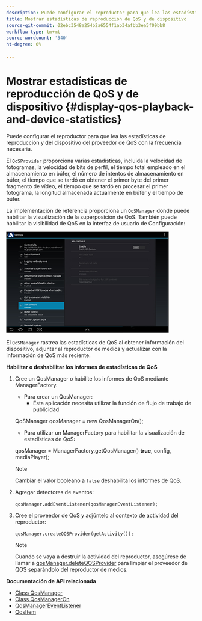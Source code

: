 ```yaml
---
description: Puede configurar el reproductor para que lea las estadísticas de reproducción y del dispositivo del proveedor de QoS con la frecuencia necesaria.
title: Mostrar estadísticas de reproducción de QoS y de dispositivo
source-git-commit: 02ebc3548a254b2a6554f1ab34afbb3ea5f09bb8
workflow-type: tm+mt
source-wordcount: '340'
ht-degree: 0%

---
```


# Mostrar estadísticas de reproducción de QoS y de dispositivo {#display-qos-playback-and-device-statistics}

Puede configurar el reproductor para que lea las estadísticas de reproducción y del dispositivo del proveedor de QoS con la frecuencia necesaria.

El `QoSProvider` proporciona varias estadísticas, incluida la velocidad de fotogramas, la velocidad de bits de perfil, el tiempo total empleado en el almacenamiento en búfer, el número de intentos de almacenamiento en búfer, el tiempo que se tardó en obtener el primer byte del primer fragmento de vídeo, el tiempo que se tardó en procesar el primer fotograma, la longitud almacenada actualmente en búfer y el tiempo de búfer.

La implementación de referencia proporciona un `QoSManager` donde puede habilitar la visualización de la superposición de QoS. También puede habilitar la visibilidad de QoS en la interfaz de usuario de Configuración:

![](assets/qos-configuration.jpg)

El `QoSManager` rastrea las estadísticas de QoS al obtener información del dispositivo, adjuntar al reproductor de medios y actualizar con la información de QoS más reciente.

**Habilitar o deshabilitar los informes de estadísticas de QoS**

1. Cree un QosManager o habilite los informes de QoS mediante ManagerFactory.

   * Para crear un QosManager:
      * Esta aplicación necesita utilizar la función de flujo de trabajo de publicidad

   QoSManager qosManager = new QosManagerOn();

   * Para utilizar un ManagerFactory para habilitar la visualización de estadísticas de QoS:

   qosManager = ManagerFactory.getQosManager()
   <b>true</b>, config, mediaPlayer);

   >[!NOTE]
   >
   >Cambiar el valor booleano a `false` deshabilita los informes de QoS.

2. Agregar detectores de eventos:

   `qosManager.addEventListener(qosManagerEventListener);`

3. Cree el proveedor de QoS y adjúntelo al contexto de actividad del reproductor:

   `qosManager.createQOSProvider(getActivity());`

   >[!NOTE]
   >
   >Cuando se vaya a destruir la actividad del reproductor, asegúrese de llamar a [qosManager.deleteQOSProvider](https://help.adobe.com/en_US/primetime/reference_implementation/android/javadoc/com/adobe/primetime/reference/manager/QosManager.html#destroyQOSProvider()) para limpiar el proveedor de QOS separándolo del reproductor de medios.

**Documentación de API relacionada**

* [Class QosManager](https://help.adobe.com/en_US/primetime/api/reference_implementation/android/javadoc/com/adobe/primetime/reference/manager/QosManager.html)
* [Class QosManagerOn](https://help.adobe.com/en_US/primetime/api/reference_implementation/android/javadoc/com/adobe/primetime/reference/manager/QosManagerOn.html)
* [QosManagerEventListener](https://help.adobe.com/en_US/primetime/api/reference_implementation/android/javadoc/com/adobe/primetime/reference/manager/QosManager.QosManagerEventListener.html)
* [QosItem](https://help.adobe.com/en_US/primetime/api/reference_implementation/android/javadoc/com/adobe/primetime/reference/manager/QosManager.QosItem.html)
